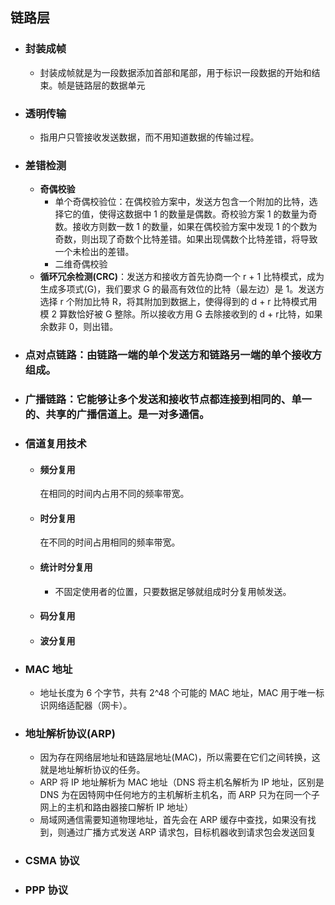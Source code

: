 ## 链路层
- ### 封装成帧
  - 封装成帧就是为一段数据添加首部和尾部，用于标识一段数据的开始和结束。帧是链路层的数据单元
- ### 透明传输
  - 指用户只管接收发送数据，而不用知道数据的传输过程。
- ### 差错检测
  - **奇偶校验**
    - 单个奇偶校验位：在偶校验方案中，发送方包含一个附加的比特，选择它的值，使得这数据中 1 的数量是偶数。奇校验方案 1 的数量为奇数。接收方则数一数 1 的数量，如果在偶校验方案中发现 1 的个数为奇数，则出现了奇数个比特差错。如果出现偶数个比特差错，将导致一个未检出的差错。
    - 二维奇偶校验
  - **循环冗余检测(CRC)**：发送方和接收方首先协商一个 r + 1 比特模式，成为生成多项式(G)，我们要求 G 的最高有效位的比特（最左边）是 1。发送方选择 r 个附加比特 R，将其附加到数据上，使得得到的 d + r 比特模式用模 2 算数恰好被 G 整除。所以接收方用 G 去除接收到的 d + r比特，如果余数非 0，则出错。
- ### 点对点链路：由链路一端的单个发送方和链路另一端的单个接收方组成。
- ### 广播链路：它能够让多个发送和接收节点都连接到相同的、单一的、共享的广播信道上。是一对多通信。
- ### 信道复用技术
  - #### 频分复用
    在相同的时间内占用不同的频率带宽。
  - #### 时分复用
    在不同的时间占用相同的频率带宽。
  - #### 统计时分复用
    - 不固定使用者的位置，只要数据足够就组成时分复用帧发送。
  - #### 码分复用
  - #### 波分复用
- ### MAC 地址
  - 地址长度为 6 个字节，共有 2^48 个可能的 MAC 地址，MAC 用于唯一标识网络适配器（网卡）。
- ### 地址解析协议(ARP)
  - 因为存在网络层地址和链路层地址(MAC)，所以需要在它们之间转换，这就是地址解析协议的任务。
  - ARP 将 IP 地址解析为 MAC 地址（DNS 将主机名解析为 IP 地址，区别是 DNS 为在因特网中任何地方的主机解析主机名，而 ARP 只为在同一个子网上的主机和路由器接口解析 IP 地址）
  - 局域网通信需要知道物理地址，首先会在 ARP 缓存中查找，如果没有找到，则通过广播方式发送 ARP 请求包，目标机器收到请求包会发送回复
- ### CSMA 协议
- ### PPP 协议